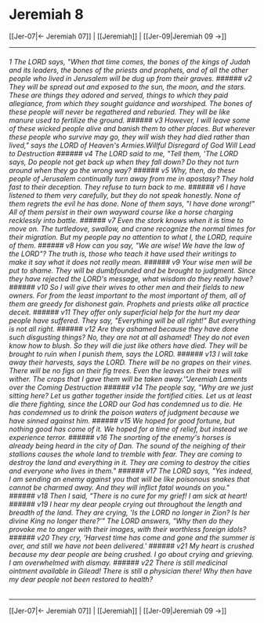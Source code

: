 # Jeremiah 8

[[Jer-07|← Jeremiah 07]] | [[Jeremiah]] | [[Jer-09|Jeremiah 09 →]]
***

###### 1 The LORD says, "When that time comes, the bones of the kings of Judah and its leaders, the bones of the priests and prophets, and of all the other people who lived in Jerusalem will be dug up from their graves. ###### v2 They will be spread out and exposed to the sun, the moon, and the stars. These are things they adored and served, things to which they paid allegiance, from which they sought guidance and worshiped. The bones of these people will never be regathered and reburied. They will be like manure used to fertilize the ground. ###### v3 However, I will leave some of these wicked people alive and banish them to other places. But wherever these people who survive may go, they will wish they had died rather than lived," says the LORD of Heaven's Armies.Willful Disregard of God Will Lead to Destruction ###### v4 The LORD said to me, "Tell them, 'The LORD says, Do people not get back up when they fall down? Do they not turn around when they go the wrong way? ###### v5 Why, then, do these people of Jerusalem continually turn away from me in apostasy? They hold fast to their deception. They refuse to turn back to me. ###### v6 I have listened to them very carefully, but they do not speak honestly. None of them regrets the evil he has done. None of them says, "I have done wrong!" All of them persist in their own wayward course like a horse charging recklessly into battle. ###### v7 Even the stork knows when it is time to move on. The turtledove, swallow, and crane recognize the normal times for their migration. But my people pay no attention to what I, the LORD, require of them. ###### v8 How can you say, "We are wise! We have the law of the LORD"? The truth is, those who teach it have used their writings to make it say what it does not really mean. ###### v9 Your wise men will be put to shame. They will be dumbfounded and be brought to judgment. Since they have rejected the LORD's message, what wisdom do they really have? ###### v10 So I will give their wives to other men and their fields to new owners. For from the least important to the most important of them, all of them are greedy for dishonest gain. Prophets and priests alike all practice deceit. ###### v11 They offer only superficial help for the hurt my dear people have suffered. They say, "Everything will be all right!" But everything is not all right. ###### v12 Are they ashamed because they have done such disgusting things? No, they are not at all ashamed! They do not even know how to blush. So they will die just like others have died. They will be brought to ruin when I punish them, says the LORD. ###### v13 I will take away their harvests, says the LORD. There will be no grapes on their vines. There will be no figs on their fig trees. Even the leaves on their trees will wither. The crops that I gave them will be taken away.'"Jeremiah Laments over the Coming Destruction ###### v14 The people say, "Why are we just sitting here? Let us gather together inside the fortified cities. Let us at least die there fighting, since the LORD our God has condemned us to die. He has condemned us to drink the poison waters of judgment because we have sinned against him. ###### v15 We hoped for good fortune, but nothing good has come of it. We hoped for a time of relief, but instead we experience terror. ###### v16 The snorting of the enemy's horses is already being heard in the city of Dan. The sound of the neighing of their stallions causes the whole land to tremble with fear. They are coming to destroy the land and everything in it. They are coming to destroy the cities and everyone who lives in them." ###### v17 The LORD says, "Yes indeed, I am sending an enemy against you that will be like poisonous snakes that cannot be charmed away. And they will inflict fatal wounds on you." ###### v18 Then I said, "There is no cure for my grief! I am sick at heart! ###### v19 I hear my dear people crying out throughout the length and breadth of the land. They are crying, 'Is the LORD no longer in Zion? Is her divine King no longer there?'" The LORD answers, "Why then do they provoke me to anger with their images, with their worthless foreign idols? ###### v20 They cry, 'Harvest time has come and gone and the summer is over, and still we have not been delivered.' ###### v21 My heart is crushed because my dear people are being crushed. I go about crying and grieving. I am overwhelmed with dismay. ###### v22 There is still medicinal ointment available in Gilead! There is still a physician there! Why then have my dear people not been restored to health?

***
[[Jer-07|← Jeremiah 07]] | [[Jeremiah]] | [[Jer-09|Jeremiah 09 →]]
